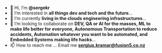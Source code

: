 - 👋 Hi, I’m **@sergekr**
- 👀 I’m interested in **all things dev and tech and the future**...
- 🌱 I’m currently **living in the clouds engineering infrastructures**...
- 💞️ I’m looking to collaborate on **DEV, QA or AI for the masses, ML to make life better for everyone, Autonomous Transportation to reduce accidents, Automation whatever you want to be automated, and Embedded Systems making life hacks**...
- 📫 How to reach me ... Email me **sergius.kramar@fusion5.co.nz**

<!---
sergekr/sergekr is a ✨ special ✨ repository because its `README.md` (this file) appears on your GitHub profile.
You can click the Preview link to take a look at your changes.
--->
